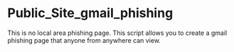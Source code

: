 # Public_Site_gmail_phishing
This is no local area phishing page. This script allows you to create a gmail phishing page that anyone from anywhere can view.

